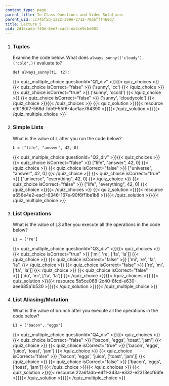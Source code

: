 ```yaml
---
content_type: page
parent_title: In-Class Questions and Video Solutions
parent_uid: cc74bf5b-1a22-399e-2712-70abfff469d7
title: Lecture 5
uid: 2d1ecaea-f49e-8ee7-cac3-ea3ce9cbe081
---
```


1.  ### Tuples
    
      
    
    Examine the code below. What does `always_sunny(('cloudy'), ('cold',))` evaluate to?
    
    ```
    def always_sunny(t1, t2):
    ```
    
    {{< quiz_multiple_choice questionId="Q1_div" >}}{{< quiz_choices >}}{{< quiz_choice isCorrect="false" >}}&nbsp;('sunny', 'cc')&nbsp;{{< /quiz_choice >}}
    {{< quiz_choice isCorrect="true" >}}&nbsp;('sunny', 'ccold')&nbsp;{{< /quiz_choice >}}
    {{< quiz_choice isCorrect="false" >}}&nbsp;('sunny', 'cloudycold')&nbsp;{{< /quiz_choice >}}{{< /quiz_choices >}}
    {{< quiz_solution >}}{{< resource c9f180f7-568d-fdb9-55f6-4ae1ae784390 >}}{{< /quiz_solution >}}{{< /quiz_multiple_choice >}}
  
3.  ### Simple Lists
    
      
    
    What is the value of L after you run the code below?
    
    ```
    L = ["life", "answer", 42, 0]
    ```
    
    {{< quiz_multiple_choice questionId="Q2_div" >}}{{< quiz_choices >}}{{< quiz_choice isCorrect="false" >}}&nbsp;\["life", "answer", 42, 0\]&nbsp;{{< /quiz_choice >}}
    {{< quiz_choice isCorrect="false" >}}&nbsp;\["universe", "answer", 42, 0\]&nbsp;{{< /quiz_choice >}}
    {{< quiz_choice isCorrect="true" >}}&nbsp;\["universe", "everything", 42, 0\]&nbsp;{{< /quiz_choice >}}
    {{< quiz_choice isCorrect="false" >}}&nbsp;\["life", "everything", 42, 0\]&nbsp;{{< /quiz_choice >}}{{< /quiz_choices >}}
    {{< quiz_solution >}}{{< resource a656e4e2-eac1-6346-167e-90f6ff1be1b8 >}}{{< /quiz_solution >}}{{< /quiz_multiple_choice >}}
  
5.  ### List Operations
    
      
    
    What is the value of L3 after you execute all the operations in the code below?
    
    ```
    L1 = ['re']
    ```
    
    {{< quiz_multiple_choice questionId="Q3_div" >}}{{< quiz_choices >}}{{< quiz_choice isCorrect="true" >}}&nbsp;\['mi', 're', \['fa', 'la'\]\]&nbsp;{{< /quiz_choice >}}
    {{< quiz_choice isCorrect="false" >}}&nbsp;\['mi', 're', 'fa', 'la'\]&nbsp;{{< /quiz_choice >}}
    {{< quiz_choice isCorrect="false" >}}&nbsp;\['re', 'mi', \['fa', 'la'\]\]&nbsp;{{< /quiz_choice >}}
    {{< quiz_choice isCorrect="false" >}}&nbsp;\['do', 'mi', \['fa', 'la'\]\]&nbsp;{{< /quiz_choice >}}{{< /quiz_choices >}}
    {{< quiz_solution >}}{{< resource 5b5ce068-2c40-8fcd-e630-aee685a1b530 >}}{{< /quiz_solution >}}{{< /quiz_multiple_choice >}}
6.  ### List Aliasing/Mutation
    
      
    
    What is the value of brunch after you execute all the operations in the code below?
    
    ```
    L1 = ["bacon", "eggs"]
    ```
    
    {{< quiz_multiple_choice questionId="Q4_div" >}}{{< quiz_choices >}}{{< quiz_choice isCorrect="false" >}}&nbsp;\['bacon', 'eggs', 'toast', 'jam'\]&nbsp;{{< /quiz_choice >}}
    {{< quiz_choice isCorrect="true" >}}&nbsp;\['bacon', 'eggs', 'juice', 'toast', 'jam'\]&nbsp;{{< /quiz_choice >}}
    {{< quiz_choice isCorrect="false" >}}&nbsp;\['bacon', 'eggs', 'juice', \['toast', 'jam'\]\]&nbsp;{{< /quiz_choice >}}
    {{< quiz_choice isCorrect="false" >}}&nbsp;\['bacon', 'eggs', \['toast', 'jam'\]\]&nbsp;{{< /quiz_choice >}}{{< /quiz_choices >}}
    {{< quiz_solution >}}{{< resource 22a6fadb-e4f1-343a-e332-e2313ecf66fe >}}{{< /quiz_solution >}}{{< /quiz_multiple_choice >}}